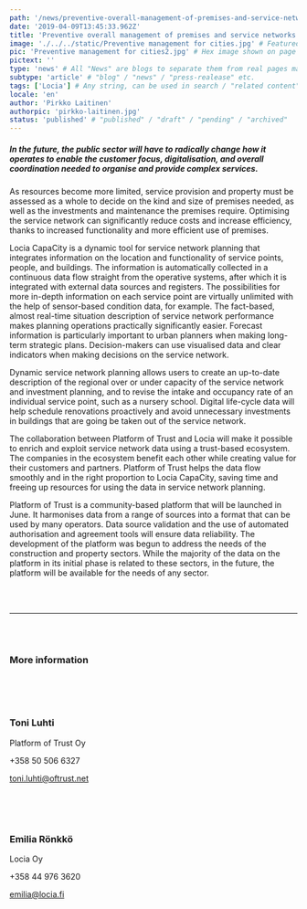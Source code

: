 ```yaml
---
path: '/news/preventive-overall-management-of-premises-and-service-networks-for-public-organisations' # path to where you want blog to be published aka https://www.platformoftrust.net//blogs/sport-venue
date: '2019-04-09T13:45:33.962Z'
title: 'Preventive overall management of premises and service networks for public organisations'
image: './../../static/Preventive management for cities.jpg' # Featured image shown on page and listings. Save in same folder. Don't use svg.
pic: 'Preventive management for cities2.jpg' # Hex image shown on page and listings. No path, just filename. Save in same folder. Don't use svg.
pictext: ''
type: 'news' # All "News" are blogs to separate them from real pages made with MarkDown, so that they appear in blog listings etc.
subtype: 'article' # "blog" / "news" / "press-realease" etc.
tags: ['Locia'] # Any string, can be used in search / "related content"
locale: 'en'
author: 'Pirkko Laitinen'
authorpic: 'pirkko-laitinen.jpg'
status: 'published' # "published" / "draft" / "pending" / "archived"
---
```


##### In the future, the public sector will have to radically change how it operates to enable the customer focus, digitalisation, and overall coordination needed to organise and provide complex services.

As resources become more limited, service provision and property must be assessed as a whole to decide on the kind and size of premises needed, as well as the investments and maintenance the premises require. Optimising the service network can significantly reduce costs and increase efficiency, thanks to increased functionality and more efficient use of premises.

Locia CapaCity is a dynamic tool for service network planning that integrates information on the location and functionality of service points, people, and buildings. The information is automatically collected in a continuous data flow straight from the operative systems, after which it is integrated with external data sources and registers. The possibilities for more in-depth information on each service point are virtually unlimited with the help of sensor-based condition data, for example. The fact-based, almost real-time situation description of service network performance makes planning operations practically significantly easier. Forecast information is particularly important to urban planners when making long-term strategic plans. Decision-makers can use visualised data and clear indicators when making decisions on the service network.

Dynamic service network planning allows users to create an up-to-date description of the regional over or under capacity of the service network and investment planning, and to revise the intake and occupancy rate of an individual service point, such as a nursery school. Digital life-cycle data will help schedule renovations proactively and avoid unnecessary investments in buildings that are going be taken out of the service network.

The collaboration between Platform of Trust and Locia will make it possible to enrich and exploit service network data using a trust-based ecosystem. The companies in the ecosystem benefit each other while creating value for their customers and partners. Platform of Trust helps the data flow smoothly and in the right proportion to Locia CapaCity, saving time and freeing up resources for using the data in service network planning.

Platform of Trust is a community-based platform that will be launched in June. It harmonises data from a range of sources into a format that can be used by many operators. Data source validation and the use of automated authorisation and agreement tools will ensure data reliability. The development of the platform was begun to address the needs of the construction and property sectors. While the majority of the data on the platform in its initial phase is related to these sectors, in the future, the platform will be available for the needs of any sector.

<br/><br/>

<hr/>

<br/><br/>

### More information

<br/><br/><br/>

### **Toni Luhti**

Platform of Trust Oy

+358 50 506 6327

toni.luhti@oftrust.net

<br/><br/><br/>

### **Emilia Rönkkö**

Locia Oy

+358 44 976 3620

emilia@locia.fi
